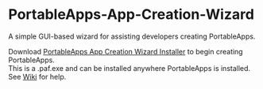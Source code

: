 # PortableApps-App-Creation-Wizard  
A simple GUI-based wizard for assisting developers creating PortableApps.   
   
Download [PortableApps App Creation Wizard Installer](https://github.com/BetaLeaf/PortableApps-App-Creation-Wizard/blob/master/PortableAppsAppCreationWizard_0.1_Dev_Test_1_English.paf.exe?raw=true) to begin creating PortableApps.  
This is a .paf.exe and can be installed anywhere PortableApps is installed.  
See [Wiki](https://github.com/BetaLeaf/PortableApps-App-Creation-Wizard/wiki) for help.  
